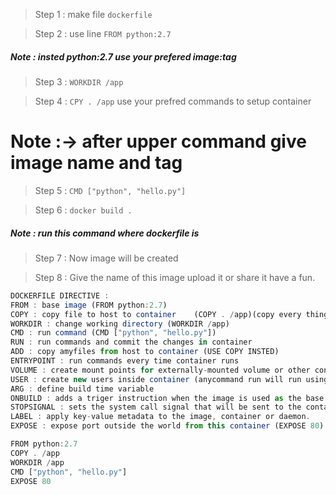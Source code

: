 > Step 1 : make file `dockerfile`

> Step 2 : use line `FROM python:2.7` 
##### Note : insted python:2.7 use your prefered image:tag

> Step 3 : `WORKDIR /app`

> Step 4 : `CPY . /app` use your prefred commands to setup container

# Note :-> after upper command give image name and tag

> Step 5 : `CMD ["python", "hello.py"]`

> Step 6 : `docker build .`
##### Note : run this command where dockerfile is

> Step 7 : Now image will be created

> Step 8 : Give the name of this image upload it or share it have a fun.



```javascript
DOCKERFILE DIRECTIVE :
FROM : base image (FROM python:2.7)
COPY : copy file to host to container    (COPY . /app)(copy every things from . to incontariner /app)
WORKDIR : change working directory (WORKDIR /app)
CMD : run command (CMD ["python", "hello.py"])
RUN : run commands and commit the changes in container
ADD : copy amyfiles from host to container (USE COPY INSTED)
ENTRYPOINT : run commands every time container runs
VOLUME : create mount points for externally-mounted volume or other containers
USER : create new users inside container (anycommand run will run using this user)
ARG : define build time variable
ONBUILD : adds a triger instruction when the image is used as the base for another image
STOPSIGNAL : sets the system call signal that will be sent to the container to exit
LABEL : apply key-value metadata to the image, container or daemon.
EXPOSE : expose port outside the world from this container (EXPOSE 80)
```

```javascript
FROM python:2.7
COPY . /app
WORKDIR /app
CMD ["python", "hello.py"]
EXPOSE 80
```